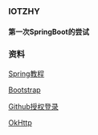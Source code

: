 ### IOTZHY
#### 第一次SpringBoot的尝试
###  资料
[Spring教程](https://spring.io/guides)

[Bootstrap](https://v3.bootcss.com/)

[Github授权登录](https://developer.github.com/apps/building-oauth-apps/creating-an-oauth-app/)

[OkHttp](https://square.github.io/okhttp/)